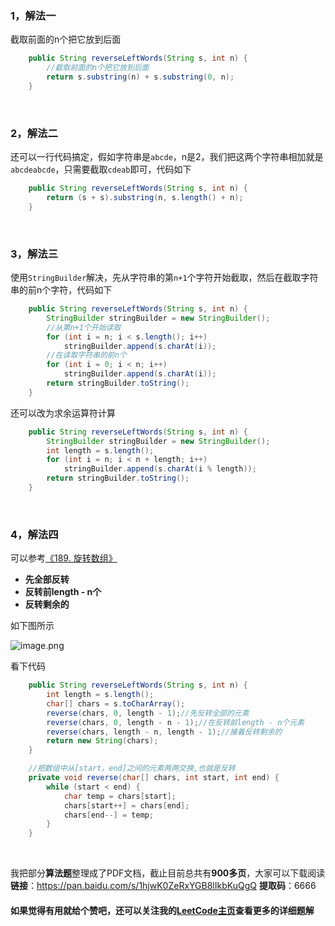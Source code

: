 

### 1，解法一

  截取前面的n个把它放到后面

```java
    public String reverseLeftWords(String s, int n) {
        //截取前面的n个把它放到后面
        return s.substring(n) + s.substring(0, n);
    }
```

<br>

### 2，解法二

还可以一行代码搞定，假如字符串是```abcde```，n是2，我们把这两个字符串相加就是```abcdeabcde```，只需要截取```cdeab```即可，代码如下


```java
    public String reverseLeftWords(String s, int n) {
        return (s + s).substring(n, s.length() + n);
    }
```



<br>

### 3，解法三

使用```StringBuilder```解决，先从字符串的第```n+1```个字符开始截取，然后在截取字符串的前n个字符，代码如下

```java
    public String reverseLeftWords(String s, int n) {
        StringBuilder stringBuilder = new StringBuilder();
        //从第n+1个开始读取
        for (int i = n; i < s.length(); i++)
            stringBuilder.append(s.charAt(i));
        //在读取字符串的前n个
        for (int i = 0; i < n; i++)
            stringBuilder.append(s.charAt(i));
        return stringBuilder.toString();
    }
```

还可以改为求余运算符计算

```java
    public String reverseLeftWords(String s, int n) {
        StringBuilder stringBuilder = new StringBuilder();
        int length = s.length();
        for (int i = n; i < n + length; i++)
            stringBuilder.append(s.charAt(i % length));
        return stringBuilder.toString();
    }
```




<br>

### 4，解法四

可以参考[《189. 旋转数组》](https://leetcode-cn.com/problems/rotate-array/solution/javadai-ma-3chong-fang-shi-tu-wen-xiang-q8lz9/)

- **先全部反转**
- **反转前length - n个**
- **反转剩余的**

如下图所示

![image.png](https://pic.leetcode-cn.com/1617827301-sefpyK-image.png)



看下代码

```java
    public String reverseLeftWords(String s, int n) {
        int length = s.length();
        char[] chars = s.toCharArray();
        reverse(chars, 0, length - 1);//先反转全部的元素
        reverse(chars, 0, length - n - 1);//在反转前length - n个元素
        reverse(chars, length - n, length - 1);//接着反转剩余的
        return new String(chars);
    }

    //把数组中从[start，end]之间的元素两两交换,也就是反转
    private void reverse(char[] chars, int start, int end) {
        while (start < end) {
            char temp = chars[start];
            chars[start++] = chars[end];
            chars[end--] = temp;
        }
    }
```




<br>

我把部分**算法题**整理成了PDF文档，截止目前总共有**900多页**，大家可以下载阅读
**链接**：https://pan.baidu.com/s/1hjwK0ZeRxYGB8lIkbKuQgQ 
**提取码**：6666 

#### 如果觉得有用就给个赞吧，还可以关注我的[LeetCode主页](https://leetcode-cn.com/u/sdwwld/)查看更多的详细题解


